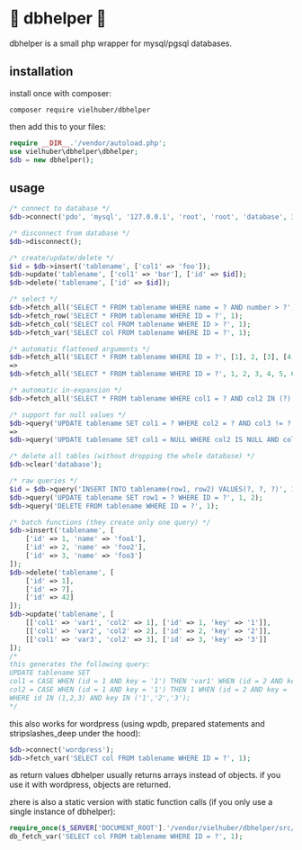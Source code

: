 # 🍗 dbhelper 🍗

dbhelper is a small php wrapper for mysql/pgsql databases.

## installation

install once with composer:
```
composer require vielhuber/dbhelper
```

then add this to your files:
```php
require __DIR__.'/vendor/autoload.php';
use vielhuber\dbhelper\dbhelper;
$db = new dbhelper();
```

## usage

```php
/* connect to database */
$db->connect('pdo', 'mysql', '127.0.0.1', 'root', 'root', 'database', 3306);

/* disconnect from database */
$db->disconnect();

/* create/update/delete */
$id = $db->insert('tablename', ['col1' => 'foo']);
$db->update('tablename', ['col1' => 'bar'], ['id' => $id]);
$db->delete('tablename', ['id' => $id]);

/* select */
$db->fetch_all('SELECT * FROM tablename WHERE name = ? AND number > ?', 'foo', 42);
$db->fetch_row('SELECT * FROM tablename WHERE ID = ?', 1);
$db->fetch_col('SELECT col FROM tablename WHERE ID > ?', 1);
$db->fetch_var('SELECT col FROM tablename WHERE ID = ?', 1);

/* automatic flattened arguments */
$db->fetch_all('SELECT * FROM tablename WHERE ID = ?', [1], 2, [3], [4,5,6]);
=>
$db->fetch_all('SELECT * FROM tablename WHERE ID = ?', 1, 2, 3, 4, 5, 6);

/* automatic in-expansion */
$db->fetch_all('SELECT * FROM tablename WHERE col1 = ? AND col2 IN (?)', 1, [2,3,4]);

/* support for null values */
$db->query('UPDATE tablename SET col1 = ? WHERE col2 = ? AND col3 != ?', null, null, null);
=>
$db->query('UPDATE tablename SET col1 = NULL WHERE col2 IS NULL AND col3 IS NOT NULL');

/* delete all tables (without dropping the whole database) */
$db->clear('database');

/* raw queries */
$id = $db->query('INSERT INTO tablename(row1, row2) VALUES(?, ?, ?)', 1, 2, 3);
$db->query('UPDATE tablename SET row1 = ? WHERE ID = ?', 1, 2);
$db->query('DELETE FROM tablename WHERE ID = ?', 1);

/* batch functions (they create only one query) */
$db->insert('tablename', [
    ['id' => 1, 'name' => 'foo1'],
    ['id' => 2, 'name' => 'foo2'],
    ['id' => 3, 'name' => 'foo3']
]);
$db->delete('tablename', [
    ['id' => 1],
    ['id' => 7],
    ['id' => 42]
]);
$db->update('tablename', [
    [['col1' => 'var1', 'col2' => 1], ['id' => 1, 'key' => '1']],
    [['col1' => 'var2', 'col2' => 2], ['id' => 2, 'key' => '2']],
    [['col1' => 'var3', 'col2' => 3], ['id' => 3, 'key' => '3']]
]);
/*
this generates the following query:
UPDATE tablename SET
col1 = CASE WHEN (id = 1 AND key = '1') THEN 'var1' WHEN (id = 2 AND key = '2') THEN 'var2' WHEN (id = 3 AND key = '3') THEN 'var3' END,
col2 = CASE WHEN (id = 1 AND key = '1') THEN 1 WHEN (id = 2 AND key = '2') THEN 2 WHEN (id = 3 AND key = '3') THEN 3 END
WHERE id IN (1,2,3) AND key IN ('1','2','3');
*/
```

this also works for wordpress (using wpdb, prepared statements and stripslashes_deep under the hood):
```php
$db->connect('wordpress');
$db->fetch_var('SELECT col FROM tablename WHERE ID = ?', 1);
```

as return values dbhelper usually returns arrays instead of objects. if you use it with wordpress, objects are returned.

zhere is also a static version with static function calls (if you only use a single instance of dbhelper):
```php
require_once($_SERVER['DOCUMENT_ROOT'].'/vendor/vielhuber/dbhelper/src/static.php');
db_fetch_var('SELECT col FROM tablename WHERE ID = ?', 1);
```